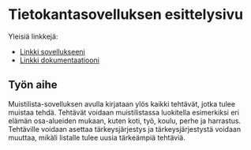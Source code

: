 # Tietokantasovelluksen esittelysivu

Yleisiä linkkejä:

* [Linkki sovellukseeni](http://kanikani.users.cs.helsinki.fi/tsoha2016/)
* [Linkki dokumentaatiooni](https://www.github.com)

## Työn aihe

Muistilista-sovelluksen avulla kirjataan ylös kaikki tehtävät, jotka tulee muistaa tehdä. Tehtävät voidaan muistilistassa luokitella esimerkiksi eri elämän osa-alueiden mukaan, kuten koti, työ, koulu, perhe ja harrastus. Tehtäville voidaan asettaa tärkeysjärjestys ja tärkeysjärjestystä voidaan muuttaa, mikäli listalle tulee uusia tärkeämpiä tehtäviä.
